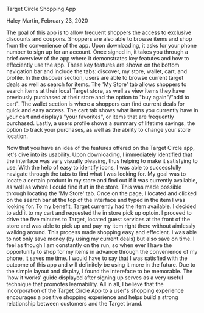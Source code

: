 Target Circle Shopping App

Haley Martin, February 23, 2020

The goal of this app is to allow frequent shoppers the access to exclusive discounts and coupons. Shoppers are also able to browse items and shop from the convenience of the app. Upon downloading, it asks for your phone number to sign up for an account. Once signed in, it takes you through a brief overview of the app where it demonstrates key featutes and how to effeciently use the app. These key features are shown on the bottom navigation bar and include the tabs: discover, my store, wallet, cart, and profile. In the discover section, users are able to browse current target deals as well as search for items. The 'My Store' tab allows shoppers to search items at their local Target store, as well as view items they have previously purchased at their store and the option to "buy again"/"add to cart". The wallet section is where a shoppers can find current deals for quick and easy access. The cart tab shows what items you currently have in your cart and displays "your favorites", or items that are frequently purchased. Lastly, a users profile shows a summary of lifetime savings, the option to track your purchases, as well as the ability to change your store location. 

Now that you have an idea of the features offered on the Target Circle app, let's dive into its usability. Upon downloading, I immediately identified that the interface was very visually pleasing, thus helping to make it satisfying to use. With the help of easy to identify icons, I was able to successfully navigate through the tabs to find what I was looking for. My goal was to locate a certain product in my store and find out if it was currently available, as well as where I could find it at in the store. This was made possible through locating the 'My Store' tab. Once on the page, I located and clicked on the search bar at the top of the interface and typed in the item I was looking for. To my benefit, Target currently had the item available. I decided to add it to my cart and requested the in store pick up optoin. I proceed to drive the five minutes to Target, located guest services at the front of the store and was able to pick up and pay my item right there without aimlessly walking around. This process made shopping easy and effecient. I was able to not only save money (by using my current deals) but also save on time. I feel as though I am constantly on the run, so when ever I have the opportunity to shop for my items in advance through the convenience of my phone, it saves me time. I would have to say that I was satisfied with the outcome of this app and will definitely be using it more in the future. Due to the simple layout and display, I found the intereface to be memorable. The 'how it works' guide displayed after signing up serves as a very useful technique that promotes learnability. All in all, I believe that the incorporation of the Target Circle App to a user's shopping experience encourages a positive shopping experience and helps build a strong relationship between customers and the Target brand. 
